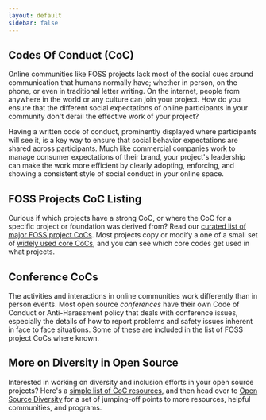 ```yaml
---
layout: default
sidebar: false
---
```


## Codes Of Conduct (CoC)

Online communities like FOSS projects lack most of the social cues around communication that humans normally have; whether in person, on the phone, or even in traditional letter writing.  On the internet, people from anywhere in the world or any culture can join your project.  How do you ensure that the different social expectations of online participants in your community don't derail the effective work of your project?

Having a written code of conduct, prominently displayed where participants will see it, is a key way to ensure that social behavior expectations are shared across participants.  Much like commercial companies work to manage consumer expectations of their brand, your project's leadership can make the work more efficient by clearly adopting, enforcing, and showing a consistent style of social conduct in your online space. 

## FOSS Projects CoC Listing

Curious if which projects have a strong CoC, or where the CoC for a specific project or foundation was derived from?   Read our [curated list of major FOSS project CoCs](/projects).  Most projects copy or modify a one of a small set of [widely used core CoCs](/corecoc), and you can see which core codes get used in what projects.

## Conference CoCs

The activities and interactions in online communities work differently than in person events.  Most open source _conferences_ have their own Code of Conduct or Anti-Harassment policy that deals with conference issues, especially the details of how to report problems and safety issues inherent in face to face situations.  Some of these are included in the list of FOSS project CoCs where known.

## More on Diversity in Open Source

Interested in working on diversity and inclusion efforts in your 
open source projects?  Here's a [simple list of CoC resources](/resources), and then 
head over to [Open Source Diversity](https://opensourcediversity.org/) for a set of 
jumping-off points to more resources, helpful communities, and programs.
